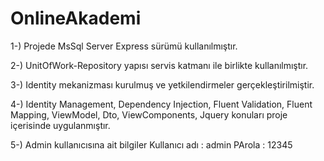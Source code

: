 # OnlineAkademi

1-) Projede MsSql Server Express sürümü kullanılmıştır.

2-) UnitOfWork-Repository yapısı servis katmanı ile birlikte kullanılmıştır.

3-) Identity mekanizması kurulmuş ve yetkilendirmeler gerçekleştirilmiştir.

4-) Identity Management, Dependency Injection, Fluent Validation, Fluent Mapping, ViewModel, Dto, ViewComponents, Jquery konuları proje içerisinde uygulanmıştır.

5-) Admin kullanıcısına ait bilgiler
      Kullanıcı adı   : admin
      PArola          : 12345  
